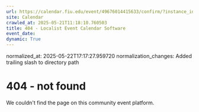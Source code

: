 ```yaml
---
url: https://calendar.fiu.edu/event/49676014415633/confirm/?instance_id=49676014416658&return=https%3A%2F%2Fcalendar.fiu.edu%2Fcalendar%3Fevent_types%255B%255D%3D127584
site: Calendar
crawled_at: 2025-05-21T11:18:10.760503
title: 404 - Localist Event Calendar Software
event_date: 
dynamic: True
---
```

normalized_at: 2025-05-22T17:17:27.959720
normalization_changes: Added trailing slash to directory path

# 404 - not found
We couldn't find the page on this community event platform.
